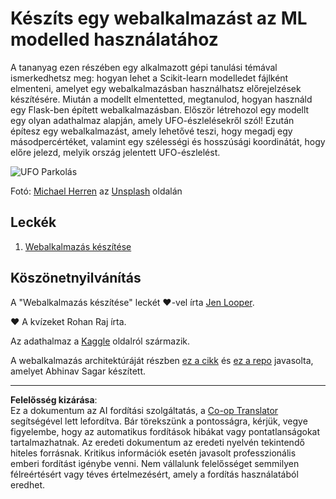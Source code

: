 <!--
CO_OP_TRANSLATOR_METADATA:
{
  "original_hash": "9836ff53cfef716ddfd70e06c5f43436",
  "translation_date": "2025-09-05T16:12:01+00:00",
  "source_file": "3-Web-App/README.md",
  "language_code": "hu"
}
-->
# Készíts egy webalkalmazást az ML modelled használatához

A tananyag ezen részében egy alkalmazott gépi tanulási témával ismerkedhetsz meg: hogyan lehet a Scikit-learn modelledet fájlként elmenteni, amelyet egy webalkalmazásban használhatsz előrejelzések készítésére. Miután a modellt elmentetted, megtanulod, hogyan használd egy Flask-ben épített webalkalmazásban. Először létrehozol egy modellt egy olyan adathalmaz alapján, amely UFO-észlelésekről szól! Ezután építesz egy webalkalmazást, amely lehetővé teszi, hogy megadj egy másodpercértéket, valamint egy szélességi és hosszúsági koordinátát, hogy előre jelezd, melyik ország jelentett UFO-észlelést.

![UFO Parkolás](../../../3-Web-App/images/ufo.jpg)

Fotó: <a href="https://unsplash.com/@mdherren?utm_source=unsplash&utm_medium=referral&utm_content=creditCopyText">Michael Herren</a> az <a href="https://unsplash.com/s/photos/ufo?utm_source=unsplash&utm_medium=referral&utm_content=creditCopyText">Unsplash</a> oldalán

## Leckék

1. [Webalkalmazás készítése](1-Web-App/README.md)

## Köszönetnyilvánítás

A "Webalkalmazás készítése" leckét ♥️-vel írta [Jen Looper](https://twitter.com/jenlooper).

♥️ A kvízeket Rohan Raj írta.

Az adathalmaz a [Kaggle](https://www.kaggle.com/NUFORC/ufo-sightings) oldalról származik.

A webalkalmazás architektúráját részben [ez a cikk](https://towardsdatascience.com/how-to-easily-deploy-machine-learning-models-using-flask-b95af8fe34d4) és [ez a repo](https://github.com/abhinavsagar/machine-learning-deployment) javasolta, amelyet Abhinav Sagar készített.

---

**Felelősség kizárása**:  
Ez a dokumentum az AI fordítási szolgáltatás, a [Co-op Translator](https://github.com/Azure/co-op-translator) segítségével lett lefordítva. Bár törekszünk a pontosságra, kérjük, vegye figyelembe, hogy az automatikus fordítások hibákat vagy pontatlanságokat tartalmazhatnak. Az eredeti dokumentum az eredeti nyelvén tekintendő hiteles forrásnak. Kritikus információk esetén javasolt professzionális emberi fordítást igénybe venni. Nem vállalunk felelősséget semmilyen félreértésért vagy téves értelmezésért, amely a fordítás használatából eredhet.
